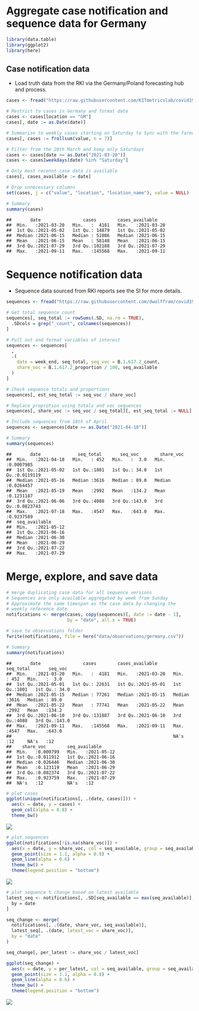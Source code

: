 Aggregate case notification and sequence data for Germany
================

``` r
library(data.table)
library(ggplot2)
library(here)
```

## Case notification data

  - Load truth data from the RKI via the Germany/Poland forecasting hub
    and process.

<!-- end list -->

``` r
cases <- fread("https://raw.githubusercontent.com/KITmetricslab/covid19-forecast-hub-de/master/data-truth/RKI/truth_RKI-Incident%20Cases_Germany.csv") # nolint

# Restrict to cases in Germany and format date
cases <- cases[location == "GM"]
cases[, date := as.Date(date)]

# Summarise to weekly cases starting on Saturday to Sync with the forecast hubs
cases[, cases := frollsum(value, n = 7)]

# Filter from the 20th March and keep only Saturdays
cases <- cases[date >= as.Date("2021-03-20")]
cases <- cases[weekdays(date) %in% "Saturday"]

# Only most recennt case data is available
cases[, cases_available := date]

# Drop unnecessary columns
set(cases, j = c("value", "location", "location_name"), value = NULL)

# Summary
summary(cases)
```

    ##       date                cases        cases_available     
    ##  Min.   :2021-03-20   Min.   :  4181   Min.   :2021-03-20  
    ##  1st Qu.:2021-05-02   1st Qu.: 14879   1st Qu.:2021-05-02  
    ##  Median :2021-06-15   Median : 51086   Median :2021-06-15  
    ##  Mean   :2021-06-15   Mean   : 58148   Mean   :2021-06-15  
    ##  3rd Qu.:2021-07-29   3rd Qu.:102188   3rd Qu.:2021-07-29  
    ##  Max.   :2021-09-11   Max.   :145568   Max.   :2021-09-11

# Sequence notification data

  - Sequence data sourced from RKI reports see the SI for more details.

<!-- end list -->

``` r
sequences <- fread("https://raw.githubusercontent.com/dwolffram/covid19-variants/main/data/sequencing_germany.csv") # nolint

# Get total sequence count
sequences[, seq_total := rowSums(.SD, na.rm = TRUE),
  .SDcols = grep("_count", colnames(sequences))
]

# Pull out and format variables of interest
sequences <- sequences[
  ,
  .(
    date = week_end, seq_total, seq_voc = B.1.617.2_count,
    share_voc = B.1.617.2_proportion / 100, seq_available
  )
]

# Check sequence totals and proportions
sequences[, est_seq_total := seq_voc / share_voc]

# Replace proprotion using totals and voc sequences
sequences[, share_voc := seq_voc / seq_total][, est_seq_total := NULL]

# Include sequences from 18th of April
sequences <- sequences[date >= as.Date("2021-04-18")]

# Summary
summary(sequences)
```

    ##       date              seq_total       seq_voc        share_voc        
    ##  Min.   :2021-04-18   Min.   : 452   Min.   :  3.0   Min.   :0.0007985  
    ##  1st Qu.:2021-05-02   1st Qu.:1801   1st Qu.: 34.0   1st Qu.:0.0119119  
    ##  Median :2021-05-16   Median :3616   Median : 89.0   Median :0.0264457  
    ##  Mean   :2021-05-19   Mean   :2992   Mean   :134.2   Mean   :0.1231187  
    ##  3rd Qu.:2021-06-06   3rd Qu.:4088   3rd Qu.:143.0   3rd Qu.:0.0823743  
    ##  Max.   :2021-07-18   Max.   :4547   Max.   :643.0   Max.   :0.9237589  
    ##  seq_available       
    ##  Min.   :2021-05-12  
    ##  1st Qu.:2021-06-16  
    ##  Median :2021-06-30  
    ##  Mean   :2021-06-29  
    ##  3rd Qu.:2021-07-22  
    ##  Max.   :2021-07-29

# Merge, explore, and save data

``` r
# merge duplicating case data for all sequence versions
# Sequences are only available aggregated by week from Sunday
# Approximate the same timespan as the case data by changing the
# weekly reference date
notifications <- merge(cases, copy(sequences)[, date := date - 1],
                       by = "date", all.x = TRUE)

# save to observations folder
fwrite(notifications, file = here("data/observations/germany.csv"))

# Summary
summary(notifications)
```

    ##       date                cases        cases_available        seq_total       seq_voc     
    ##  Min.   :2021-03-20   Min.   :  4181   Min.   :2021-03-20   Min.   : 452   Min.   :  3.0  
    ##  1st Qu.:2021-05-01   1st Qu.: 22631   1st Qu.:2021-05-01   1st Qu.:1801   1st Qu.: 34.0  
    ##  Median :2021-05-15   Median : 77261   Median :2021-05-15   Median :3616   Median : 89.0  
    ##  Mean   :2021-05-22   Mean   : 77741   Mean   :2021-05-22   Mean   :2992   Mean   :134.2  
    ##  3rd Qu.:2021-06-10   3rd Qu.:131887   3rd Qu.:2021-06-10   3rd Qu.:4088   3rd Qu.:143.0  
    ##  Max.   :2021-09-11   Max.   :145568   Max.   :2021-09-11   Max.   :4547   Max.   :643.0  
    ##                                                             NA's   :12     NA's   :12     
    ##    share_voc        seq_available       
    ##  Min.   :0.000799   Min.   :2021-05-12  
    ##  1st Qu.:0.011912   1st Qu.:2021-06-16  
    ##  Median :0.026446   Median :2021-06-30  
    ##  Mean   :0.123119   Mean   :2021-06-29  
    ##  3rd Qu.:0.082374   3rd Qu.:2021-07-22  
    ##  Max.   :0.923759   Max.   :2021-07-29  
    ##  NA's   :12         NA's   :12

``` r
# plot cases
ggplot(unique(notifications[, .(date, cases)])) +
  aes(x = date, y = cases) +
  geom_col(alpha = 0.8) +
  theme_bw()
```

![](process-obs_files/figure-gfm/cases-germany-1.png)<!-- -->

``` r
# plot sequences
ggplot(notifications[!is.na(share_voc)]) +
  aes(x = date, y = share_voc, col = seq_available, group = seq_available) +
  geom_point(size = 1.1, alpha = 0.8) +
  geom_line(alpha = 0.6) +
  theme_bw() +
  theme(legend.position = "bottom")
```

![](process-obs_files/figure-gfm/sequences-germany-1.png)<!-- -->

``` r
# plot sequence % change based on latest available
latest_seq <- notifications[, .SD[seq_available == max(seq_available)],
  by = date
]

seq_change <- merge(
  notifications[, .(date, share_voc, seq_available)],
  latest_seq[, .(date, latest_voc = share_voc)],
  by = "date"
)

seq_change[, per_latest := share_voc / latest_voc]

ggplot(seq_change) +
  aes(x = date, y = per_latest, col = seq_available, group = seq_available) +
  geom_point(size = 1.1, alpha = 0.8) +
  geom_line(alpha = 0.6) +
  theme_bw() +
  theme(legend.position = "bottom")
```

![](process-obs_files/figure-gfm/sequences-change-germany-1.png)<!-- -->
